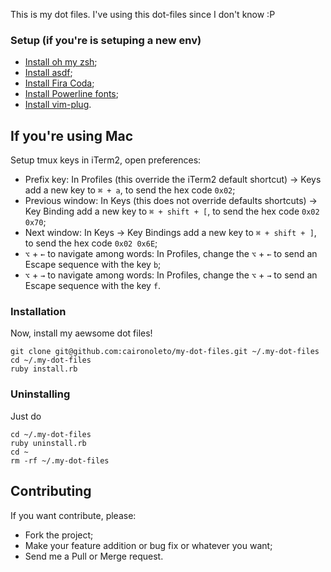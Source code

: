 This is my dot files. I've using this dot-files since I don't know :P

### Setup (if you're is setuping a new env)

* [Install oh my zsh](https://ohmyz.sh/);
* [Install asdf](https://asdf-vm.com/#/core-manage-asdf-vm?id=install-asdf-vm);
* [Install Fira Coda](https://github.com/tonsky/FiraCode/wiki);
* [Install Powerline fonts](https://github.com/powerline/fonts);
* [Install vim-plug](https://github.com/junegunn/vim-plug#vim).

## If you're using Mac

Setup tmux keys in iTerm2, open preferences:

* Prefix key: In Profiles (this override the iTerm2 default shortcut) -> Keys add a new key to `⌘ + a`, to send the hex code `0x02`;
* Previous window: In Keys (this does not override defaults shortcuts) -> Key Binding add a new key to `⌘ + shift + [`, to send the hex code `0x02 0x70`;
* Next window: In Keys -> Key Bindings add a new key to `⌘ + shift + ]`, to send the hex code `0x02 0x6E`;
* `⌥` + `←` to navigate among words: In Profiles, change the `⌥` + `←` to send an Escape sequence with the key `b`;
* `⌥` + `→` to navigate among words: In Profiles, change the `⌥` + `→` to send an Escape sequence with the key `f`.

### Installation

Now, install my aewsome dot files!

```shell
git clone git@github.com:caironoleto/my-dot-files.git ~/.my-dot-files
cd ~/.my-dot-files
ruby install.rb
```

### Uninstalling

Just do

```shell
cd ~/.my-dot-files
ruby uninstall.rb
cd ~
rm -rf ~/.my-dot-files
```

## Contributing

If you want contribute, please:

* Fork the project;
* Make your feature addition or bug fix or whatever you want;
* Send me a Pull or Merge request.
